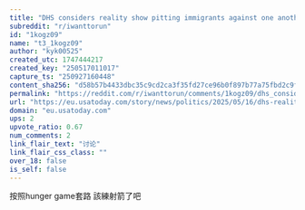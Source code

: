 ```yaml
---
title: "DHS considers reality show pitting immigrants against one another for citizen ship"
subreddit: "r/iwanttorun"
id: "1kogz09"
name: "t3_1kogz09"
author: "kyk00525"
created_utc: 1747444217
created_key: "250517011017"
capture_ts: "250927160448"
content_sha256: "d58b57b4433dbc35c9cd2ca3f35fd27ce96b0f897b77a75fbd2c9fcf136301d3"
permalink: "https://reddit.com/r/iwanttorun/comments/1kogz09/dhs_considers_reality_show_pitting_immigrants/"
url: "https://eu.usatoday.com/story/news/politics/2025/05/16/dhs-reality-show-immigrants-compete-citizenship-noem/83676952007/"
domain: "eu.usatoday.com"
ups: 2
upvote_ratio: 0.67
num_comments: 2
link_flair_text: "讨论"
link_flair_css_class: ""
over_18: false
is_self: false
---
```


按照hunger game套路 該練射箭了吧

